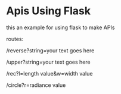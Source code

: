 # Apis Using Flask
this an example for using flask to make APIs 

routes:

/reverse?string=your text goes here

/upper?string=your text goes here

/rec?l=length value&w=width value

/circle?r=radiance value


